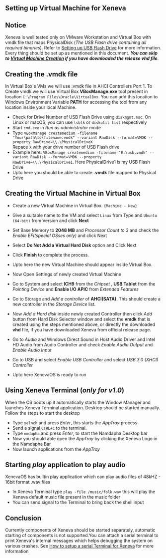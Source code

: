 ## Setting up Virtual Machine for Xeneva

## Notice

Xeneva is well tested only on VMware Workstation and Virtual Box with vmdk file that maps PhysicalDisk (_The USB Flash drive containing all required binaries_). Refer to [Setting up USB Flash Drive](BuildInstructions.md) for more information. Every thing should be set up as mentioned in this document. ***You can skip to [Virtual Machine Creation](#creating-the-virtual-machine-in-virtual-box) if you have downloaded the release vhd file***.

## Creating the .vmdk file 

In Virtual Box's VMs we will use .vmdk file in AHCI Controllers Port 1. To Create vmdk we will use Virtual Box __VBoxManage.exe__ tool present in location ```C:\Program Files\Oracle\VirtualBox```. You can add this location to Windows Environment Variable __PATH__ for accessing the tool from any location inside your local Machine.<br>
- Check for Drive Number of USB Flash Drive using ```diskmgmt.msc```. On Linux or macOS, you can use ```lsblk``` or ```diskutil list``` respectively <br>
- Start ```cmd.exe``` in _Run as administrator_ mode <br>
- Type ```VBoxManage createmedium -filename "Your\path\to\filename.vmdk" --variant RawDisk --format=VMDK --property RawDrive=\\.\PhysicalDriveX```<br>
Repace ```X``` with your drive number of USB Flash drive
- Example here:
```VBoxManage createmedium -filename "E:\usb.vmdk" --variant RawDisk --format=VMDK --property RawDrive=\\.\PhysicalDrive1```. Here PhysicalDrive1 is my USB Flash Drive<br>
- Upto here you should be able to create __.vmdk__ file mapped to Physical Drive 

## Creating the Virtual Machine in Virtual Box
- Create a new Virtual Machine in Virtual Box. ```{Machine - New}```
- Give a suitable name to the VM and select ```Linux``` from Type and ```Ubuntu (64-bit)``` from Version and click __Next__
- Set Base Memory to __2048 MB__ and _Processor Count to 3_ and check the _Enable EFI(special OSses only)_ and click Next
- Select __Do Not Add a Virtual Hard Disk__ option and Click Next
- Click __Finish__ to complete the process.
- Upto here the new Virtual Machine should appear inside Virtual Box. 
- Now Open Settings of newly created Virtual Machine
- Go to System and select __ICH9__ from the _Chipset_ , __USB Tablet__ from the _Pointing Device_ and __Enable I/O APIC__ from _Extended Features_
- Go to Storage and _Add a controller_ of __AHCI(SATA)__. This should create a new controller in the _Storage Device_ list.
- Now _Add a Hard disk_ inside newly created Controller then click _Add_ button from Hard Disk Selector window and select the __vmdk__ that is created using the steps mentioned above, or directly the downloaded __vhd__ file, if you have downloaded Xeneva from official release page.

- Go to _Audio_ and Windows Direct Sound in Host Audio Driver and Intel HD Audio from Audio Controller and check _Enable Audio Output_ and _Enable Audio Input_
- Go to USB and select _Enable USB Controller_ and select _USB 3.0 (XHCI) Controller_
- Upto here XenevaOS is ready to run

## Using Xeneva Terminal (_only for v1.0_)
When the OS boots up it automatically starts the Window Manager and launches Xeneva Terminal application. Desktop should be started manually. Follow the steps to start the desktop
- Type ```xelnch``` and press _Enter_, this starts the _AppTray_ process
- Send a signal ```CTRL+C``` to the terminal. 
- Type ```nmdapha``` and press _Enter_, to start the Namdapha Desktop bar
- Now you should able open the _AppTray_ by clicking the Xeneva Logo in the Namdapha Bar 
- Now launch applications from the _AppTray_

## Starting _play_ application to play audio
XenevaOS has builtin play application which can play audio files of 48kHZ - 16bit format .wav files
- In Xeneva Terminal type ```play -file /music/folk.wav``` this will play the Xeneva default music file present in the music folder
- You can send signal to the Terminal to bring back the shell input

## Conclusion
Currently components of Xeneva should be started separately, automatic starting of components is not supported.You can attach a serial terminal to print Xeneva's internal messages which helps debugging the system on various crashes. See [How to setup a serial Terminal for Xeneva](SerialTerminalAttach.md) for more information
